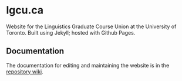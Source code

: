 # lgcu.ca

Website for the Linguistics Graduate Course Union at the University of Toronto.
Built using Jekyll; hosted with Github Pages.

## Documentation

The documentation for editing and maintaining the website is in the [repository wiki](https://github.com/uoft-lgcu/lgcu.ca/wiki).
